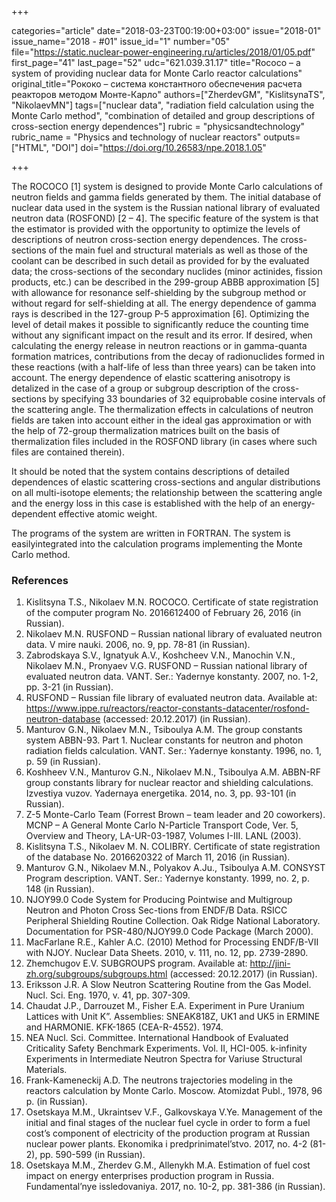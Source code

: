 +++

categories="article"
date="2018-03-23T00:19:00+03:00"
issue="2018-01"
issue_name="2018 - #01"
issue_id="1"
number="05"
file="https://static.nuclear-power-engineering.ru/articles/2018/01/05.pdf"
first_page="41"
last_page="52"
udc="621.039.31.17"
title="Rococo – a system of providing nuclear data for Monte Carlo reactor calculations"
original_title="Рококо – система константного обеспечения расчета реакторов методом Монте-Карло"
authors=["ZherdevGM", "KislitsynaTS", "NikolaevMN"]
tags=["nuclear data", "radiation field calculation using the Monte Carlo method", "combination of detailed and group descriptions of cross-section energy dependences"]
rubric = "physicsandtechnology"
rubric_name = "Physics and technology of nuclear reactors"
outputs=["HTML", "DOI"]
doi="https://doi.org/10.26583/npe.2018.1.05"

+++

The ROCOCO [1] system is designed to provide Monte Carlo calculations of neutron fields and gamma fields generated by them. The initial database of nuclear data used in the system is the Russian national library of evaluated neutron data (ROSFOND) [2 – 4]. The specific feature of the system is that the estimator is provided with the opportunity to optimize the levels of descriptions of neutron cross-section energy dependences. The cross-sections of the main fuel and structural materials as well as those of the coolant can be described in such detail as provided for by the evaluated data; the cross-sections of the secondary nuclides (minor actinides, fission products, etc.) can be described in the 299-group ABBB approximation [5] with allowance for resonance self-shielding by the subgroup method or without regard for self-shielding at all. The energy dependence of gamma rays is described in the 127-group P-5 approximation [6]. Optimizing the level of detail makes it possible to significantly reduce the counting time without any significant impact on the result and its error. If desired, when calculating the energy release in neutron reactions or in gamma-quanta formation matrices, contributions from the decay of radionuclides formed in these reactions (with a half-life of less than three years) can be taken into account. The energy dependence of elastic scattering anisotropy is detalized in the case of a group or subgroup description of the cross-sections by specifying 33 boundaries of 32 equiprobable cosine intervals of the scattering angle. The thermalization effects in calculations of neutron fields are taken into account either in the ideal gas approximation or with the help of 72-group thermalization matrices built on the basis of thermalization files included in the ROSFOND library (in cases where such files are contained therein).

It should be noted that the system contains descriptions of detailed dependences of elastic scattering cross-sections and angular distributions on all multi-isotope elements; the relationship between the scattering angle and the energy loss in this case is established with the help of an energy-dependent effective atomic weight.

The programs of the system are written in FORTRAN. The system is easilyintegrated into the calculation programs implementing the Monte Carlo method.

### References

1. Kislitsyna T.S., Nikolaev M.N. ROCOCO. Certificate of state registration of the computer program No. 2016612400 of February 26, 2016 (in Russian).
2. Nikolaev M.N. RUSFOND – Russian national library of evaluated neutron data. V mire nauki. 2006, no. 9, pp. 78-81 (in Russian).
3. Zabrodskaya S.V., Ignatyuk A.V., Koshcheev V.N., Manochin V.N., Nikolaev M.N., Pronyaev V.G. RUSFOND – Russian national library of evaluated neutron data. VANT. Ser.: Yadernye konstanty. 2007, no. 1-2, pp. 3-21 (in Russian).
4. RUSFOND – Russian file library of evaluated neutron data. Available at: https://www.ippe.ru/reactors/reactor-constants-datacenter/rosfond-neutron-database (accessed: 20.12.2017) (in Russian).
5. Manturov G.N., Nikolaev M.N., Tsiboulya A.M. The group constants system ABBN-93. Part 1. Nuclear constants for neutron and photon radiation fields calculation. VANT. Ser.: Yadernye konstanty. 1996, no. 1, p. 59 (in Russian).
6. Koshheev V.N., Manturov G.N., Nikolaev M.N., Tsiboulya A.M. ABBN-RF group constants library for nuclear reactor and shielding calculations. Izvestiya vuzov. Yadernaya energetika. 2014, no. 3, pp. 93-101 (in Russian).
7. Z-5 Monte-Carlo Team (Forrest Brown – team leader and 20 coworkers). MCNP – A General Monte Carlo N-Particle Transport Code, Ver. 5, Overview and Theory, LA-UR-03-1987, Volumes I-III. LANL (2003).
8. Kislitsyna T.S., Nikolaev M. N. COLIBRY. Certificate of state registration of the database No. 2016620322 of March 11, 2016 (in Russian).
9. Manturov G.N., Nikolaev M.N., Polyakov A.Ju., Tsiboulya A.M. CONSYST Program description. VANT. Ser.: Yadernye konstanty. 1999, no. 2, p. 148 (in Russian).
10. NJOY99.0 Code System for Producing Pointwise and Multigroup Neutron and Photon Cross Sec-tions from ENDF/B Data. RSICC Peripheral Shielding Routine Collection. Oak Ridge National Laboratory. Documentation for PSR-480/NJOY99.0 Code Package (March 2000).
11. MacFarlane R.E., Kahler A.C. (2010) Method for Processing ENDF/B-VII with NJOY. Nuclear Data Sheets. 2010, v. 111, no. 12, pp. 2739-2890.
12. Zhemchugov E.V. SUBGROUPS program. Available at: http://jini-zh.org/subgroups/subgroups.html (accessed: 20.12.2017) (in Russian).
13. Eriksson J.R. A Slow Neutron Scattering Routine from the Gas Model. Nucl. Sci. Eng. 1970, v. 41, pp. 307-309.
14. Chaudat J.P., Darrouzet M., Fisher E.A. Experiment in Pure Uranium Lattices with Unit K”. Assemblies: SNEAK818Z, UK1 and UK5 in ERMINE and HARMONIE. KFK-1865 (CEA-R-4552). 1974.
15. NEA Nucl. Sci. Committee. International Handbook of Evaluated Criticality Safety Benchmark Experiments. Vol. II, HCI-005. k-infinity Experiments in Intermediate Neutron Spectra for Variuse Structural Materials.
16. Frank-Kameneckij A.D. The neutrons trajectories modeling in the reactors calculation by Monte Carlo. Moscow. Atomizdat Publ., 1978, 96 p. (in Russian).
17. Osetskaya M.M., Ukraintsev V.F., Galkovskaya V.Ye. Management of the initial and final stages of the nuclear fuel cycle in order to form a fuel cost’s component of electricity of the production program at Russian nuclear power plants. Ekonomika i predprinimatel’stvo. 2017, no. 4-2 (81-2), pp. 590-599 (in Russian).
18. Osetskaya M.M., Zherdev G.M., Allenykh M.A. Estimation of fuel cost impact on energy enterprises production program in Russia. Fundamental’nye issledovaniya. 2017, no. 10-2, pp. 381-386 (in Russian).